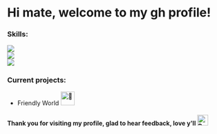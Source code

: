 # Hi mate, welcome to my gh profile!

### Skills:
<p align="flex-end"> 
  <a href="https://skillicons.dev">
    <img src="https://skillicons.dev/icons?i=java,spring,maven,postgres,linux,angular,arch,figma,hibernate"/></br>
    <img src="https://skillicons.dev/icons?i=sqlite,bootstrap,javascript,ts,nginx,git,c,postman,docker" /></br>
    <img src="https://skillicons.dev/icons?i=dart,flutter,kotlin,py,gradle,react,tailwind,redis,githubactions" />
  

  </a>
</p>

### Current projects:

* Friendly World <picture>
  <source srcset="https://fonts.gstatic.com/s/e/notoemoji/latest/1f331/512.webp" type="image/webp">
  <img src="https://fonts.gstatic.com/s/e/notoemoji/latest/1f331/512.gif" alt="🌱" width="32" height="32">
</picture>

#### Thank you for visiting my profile, glad to hear feedback, love y'll <img src="https://raw.githubusercontent.com/Tarikul-Islam-Anik/Animated-Fluent-Emojis/master/Emojis/Travel%20and%20places/Rocket.png" alt="Rocket" width="25" height="25" />
